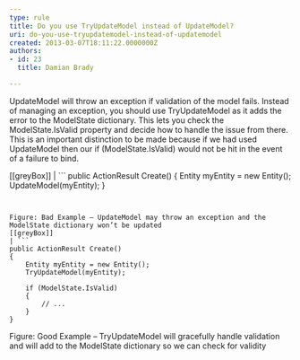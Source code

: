 ```yaml
---
type: rule
title: Do you use TryUpdateModel instead of UpdateModel?
uri: do-you-use-tryupdatemodel-instead-of-updatemodel
created: 2013-03-07T18:11:22.0000000Z
authors:
- id: 23
  title: Damian Brady

---
```


UpdateModel will throw an exception if validation of the model fails.  Instead of managing an exception, you should use TryUpdateModel as it adds the error to the ModelState dictionary.  This lets you check the ModelState.IsValid property and decide how to handle the issue from there.  This is an important distinction to be made because if we had used UpdateModel then our if (ModelState.IsValid) would not be hit in the event of a failure to bind.

[[greyBox]]
| ```
public ActionResult Create()
{
    Entity myEntity = new Entity();
    UpdateModel(myEntity);
}
```


Figure: Bad Example – UpdateModel may throw an exception and the ModelState dictionary won’t be updated 
[[greyBox]]
| ```
public ActionResult Create()
{
    Entity myEntity = new Entity();
    TryUpdateModel(myEntity);

    if (ModelState.IsValid)
    {
        // ...
    }
}
```


Figure: Good Example – TryUpdateModel will gracefully handle validation and will add to the ModelState dictionary so we can check for validity
